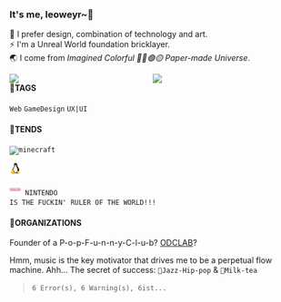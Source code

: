 ### It's me, leoweyr~:wave:

🌱 I prefer design, combination of technology and art.  
⚡ I'm a Unreal World foundation bricklayer.  
:earth_asia: I come from *Imagined Colorful 🔴🔵🟢🟡 Paper-made Universe*.

<img width="50%" align="right" src="https://github-readme-stats.vercel.app/api?username=leoweyr&show_icons=true&icon_color=0078e7&title_color=0078e7">
<img width="50%" align="right" src="https://github-readme-stats.vercel.app/api/top-langs/?username=leoweyr&layout=compact&hide_border=true&hide=html">



#### 🎯TAGS

<!-- tag:start -->
<!-- prettier-ignore-start -->
<!-- markdownlint-disable -->
<code>Web</code>
<code>GameDesign</code>
<code>UX|UI</code>
<!-- markdownlint-restore -->
<!-- prettier-ignore-end -->
<!-- tag:end -->

#### :trident:TENDS

<!-- tend:start -->
<!-- prettier-ignore-start -->
<!-- markdownlint-disable -->
<code><img height="20" src="assets/img/minecraft.net.ico" alt="minecraft" /></code>

<code><img height="20" src="assets/img/liunx.png" alt="open_source" /></code>

<code><img height="20" src="assets/img/nintendo.png" alt="nintendo" />&nbsp;NINTENDO IS THE FUCKIN' RULER OF THE WORLD!!!</code>
<!-- markdownlint-restore -->
<!-- prettier-ignore-end -->
<!-- tend:end -->

#### 💼ORGANIZATIONS

<!-- organization:start -->
<!-- prettier-ignore-start -->
<!-- markdownlint-disable -->
Founder of a P-o-p-F-u-n-n-y-C-l-u-b? [ODCLAB](https://github.com/ODCLAB)?

Hmm, music is the key motivator that drives me to be a perpetual flow machine.
Ahh... The secret of success: <code>🎻Jazz-Hip-pop</code> & <code>🥤Milk-tea</code>
<!-- markdownlint-restore -->
<!-- prettier-ignore-end -->
<!-- orgainization:end -->

> `6 Error(s), 6 Warning(s), 6ist...`
